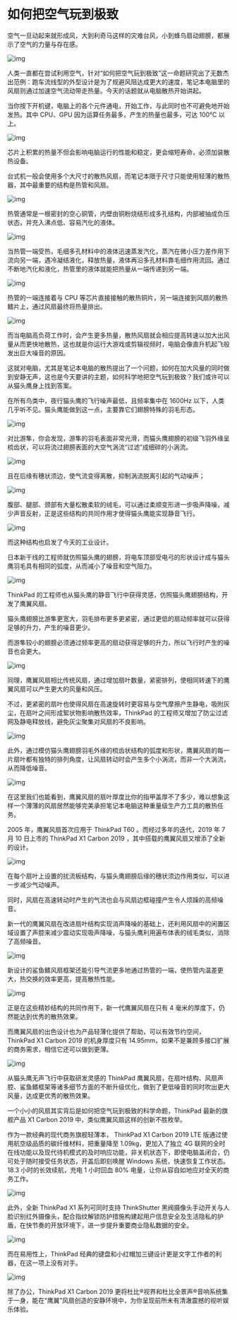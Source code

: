 # 如何把空气玩到极致

空气一旦动起来就形成风，大到利奇马这样的灾难台风，小到蜂鸟扇动翅膀，都展示了空气的力量与存在感。



![img](https://mmbiz.qpic.cn/mmbiz_png/U6yRaDu1NabORl8Orqh4K34yyxUPXS1EtLElDTXOrS6V26mtqeErgnseKNURFMbePPhaOcfvBLpKeaxEibZ20lg/640?wx_fmt=png)



人类一直都在尝试利用空气，针对“如何把空气玩到极致”这一命题研究出了无数杰出范例：跑车流线型的外型设计是为了规避风阻达成更大的速度，笔记本电脑里的风扇则通过加速空气流动带走热量。今天的话题就从电脑散热开始讲起。



当你按下开机键，电脑上的各个元件通电，开始工作，与此同时也不可避免地开始发热。其中 CPU、GPU 因为运算任务最多，产生的热量也最多，可达 100℃ 以上。



![img](https://mmbiz.qpic.cn/mmbiz_png/U6yRaDu1NabORl8Orqh4K34yyxUPXS1Er3YQjKpucrTzEWwiaFXKnzqJ40ia822TCEZLWRdib3s6UNmTicALrTkh1w/640?wx_fmt=png)



芯片上积累的热量不但会影响电脑运行的性能和稳定，更会缩短寿命，必须加装散热设备。



台式机一般会使用多个大尺寸的散热风扇，而笔记本限于尺寸只能使用轻薄的散热器，其中最重要的结构是热管和风扇。



![img](https://mmbiz.qpic.cn/mmbiz_png/U6yRaDu1NabORl8Orqh4K34yyxUPXS1EAk2n5kpLDg5BCiccibRLOqZtnPYeicsFUI3bvvx4xicu7sZbDhyhbykU3g/640?wx_fmt=png)



热管通常是一根密封的空心铜管，内壁由铜粉烧结形成多孔结构，内部被抽成负压状态，并充入沸点低、容易汽化的液体。



![img](https://mmbiz.qpic.cn/mmbiz_png/U6yRaDu1NabORl8Orqh4K34yyxUPXS1EngODewvqnGNjjUBianI9KVHicz0WianroZXulVbr7hGSCjUDF1dKlkEBQ/640?wx_fmt=png)



当热管一端受热，毛细多孔材料中的液体迅速蒸发汽化，蒸汽在微小压力差作用下流向另一端，遇冷凝结液化，释放热量，液体再沿多孔材料靠毛细作用流回。通过不断地汽化和液化，热管里的液体就能把热量从一端传递到另一端。



![img](https://mmbiz.qpic.cn/mmbiz_png/U6yRaDu1NabORl8Orqh4K34yyxUPXS1EJUbvqibib369JW3SlQl0h80gnmoZREwEpljQYbMicDJG5aKEIqKkRia8vQ/640?wx_fmt=png)



热管的一端连接着与 CPU 等芯片直接接触的散热铜片，另一端连接到风扇的散热鳍片上，通过风扇最终将热量排出。



![img](https://mmbiz.qpic.cn/mmbiz_gif/U6yRaDu1NaaebpdjAlJAzNQK13pFOJib50JpNd1Hvpib9iaAygnJic7aSe5CXROt3ibCO0HGaB9bcIlMypQCoq84pQA/640?wx_fmt=gif)





而当电脑高负荷工作时，会产生更多热量，散热风扇就会相应提高转速以加大出风量从而更快地散热，这也就是你运行大游戏或剪辑视频时，电脑会像直升机起飞般发出巨大噪音的原因。



这就对电脑，尤其是笔记本电脑的散热提出了一个问题，如何在加大风量的同时做到安静无声，这也是今天要讲的主题，如何科学地把空气玩到极致？我们或许可以从猫头鹰身上找到答案。



在所有鸟类中，夜行猫头鹰的飞行噪声最低，且频率集中在 1600Hz 以下，人类几乎听不见。猫头鹰能做到这一点，主要靠它们翅膀特殊的羽毛形态。



![img](https://mmbiz.qpic.cn/mmbiz_gif/U6yRaDu1NabORl8Orqh4K34yyxUPXS1Eia4ZrGZDR6tSSOepQnWbgENTCuIOZxK3ILAdVdcNFfZI26PTib7PNYAA/640?wx_fmt=gif)



对比游隼，你会发现，游隼的羽毛表面非常光滑，而猫头鹰翅膀的初级飞羽外缘呈梳齿状，可以将流过翅膀表面的大空气涡流“过滤”成细碎的小涡流。



![img](https://mmbiz.qpic.cn/mmbiz_gif/U6yRaDu1NaaebpdjAlJAzNQK13pFOJib5j5qZT5vU2I3HrjoOtRcVrHMONgYlAXq2cib1wtVQZTzuBQjBBe0vLwA/640?wx_fmt=gif)





且在后缘有穗状须边，使气流变得离散，抑制涡流脱离引起的气动噪声；



![img](https://mmbiz.qpic.cn/mmbiz_png/U6yRaDu1NabORl8Orqh4K34yyxUPXS1Edd4UVasreTz5bJ5pCfHjx4duIwUexbfQqE4uLpPaw63LAWO5gByp9A/640?wx_fmt=png)



腹部、腿部、颈部有大量松散柔软的绒毛，可以通过柔顺变形进一步吸声降噪，减少声音反射，正是这些结构的共同作用才使得猫头鹰能实现静音飞行。



![img](https://mmbiz.qpic.cn/mmbiz_gif/U6yRaDu1NaaebpdjAlJAzNQK13pFOJib51zEicVH7EnM10jLLSu3gzfvE6ovUiaskZL0gm2p7NlUXFnwaydFibia8mw/640?wx_fmt=gif)



而这种结构也启发了今天的工业设计。



日本新干线的工程师就仿照猫头鹰的翅膀，将电车顶部受电弓的形状设计成与猫头鹰羽毛具有相同的弧度，从而减小了噪音和空气阻力。



![img](https://mmbiz.qpic.cn/mmbiz_gif/U6yRaDu1NaaebpdjAlJAzNQK13pFOJib54lXFkaCJyzick8FvSYfIgTgy9WXplL0Q6gK3Ort7rEQvyHpbTiaU7TIw/640?wx_fmt=gif)





ThinkPad 的工程师也从猫头鹰的静音飞行中获得灵感，仿照猫头鹰翅膀结构，开发了鹰翼风扇。



猫头鹰翅膀比游隼更宽大，羽毛排布更多更紧密，通过更低的扇动频率就可以获得足够的升力，产生的噪音更少。



而游隼较小的翅膀必须通过频率更高的扇动获得足够的升力，所以飞行时产生的噪音也会更大。



![img](https://mmbiz.qpic.cn/mmbiz_png/U6yRaDu1NabORl8Orqh4K34yyxUPXS1Ee7qSGkFdLuBQKeWMuH5NgvK6J8dMgjtdeic0g2w7k9gZNZuhOJ5IicHw/640?wx_fmt=png)



同理，鹰翼风扇相比传统风扇，通过增加扇叶数量，紧密排列，使相同转速下的鹰翼风扇可以产生更大的风量和风压。



不过，更紧密的扇叶也使得风扇在高速旋转时更容易与空气摩擦产生静电，吸附灰尘，在扇叶之间形成絮状物影响散热效率，ThinkPad 的工程师又增加了防尘过滤网及静电释放线，避免灰尘聚集对风扇的不良影响。



![img](https://mmbiz.qpic.cn/mmbiz_gif/U6yRaDu1NabORl8Orqh4K34yyxUPXS1ENyxoMTlic2ic46appLlQUxF7ZUUvRqhPIsicYyDfPb0XU3CcIibR70ev4Q/640?wx_fmt=gif)



此外，通过模仿猫头鹰翅膀羽毛外缘的梳齿状结构的弧度和形状，鹰翼风扇的每一片扇叶都有独特的排列角度，让风扇转动时会产生多个小涡流，而非一个大涡流，从而降低噪音。



![img](https://mmbiz.qpic.cn/mmbiz_png/U6yRaDu1NabORl8Orqh4K34yyxUPXS1E9JkiaZgjGkSXqDbUNkWPOHjgzCZyvjWrOw7fcGaR0gibx8E8sKvRzKjQ/640?wx_fmt=png)



在这里我们也能看到，鹰翼风扇的扇叶厚度比你的指甲盖厚不了多少，难以想象这样一个薄薄的风扇居然能够完美承担笔记本电脑这种重量级生产力工具的散热任务。



2005 年，鹰翼风扇首次应用于 ThinkPad T60 。而经过多年的迭代，2019 年 7 月 10 日上市的 ThinkPad X1 Carbon 2019 ，其中搭载的鹰翼风扇又增添了全新的设计。



![img](https://mmbiz.qpic.cn/mmbiz_jpg/U6yRaDu1NaaebpdjAlJAzNQK13pFOJib5aUiaNZT53PHibmia14iabzlYn2O7BbB8uM9TMw09CFibT2ThXwlhTfC2h3A/640?wx_fmt=jpeg)



在每个扇叶上设置的扰流板结构，与猫头鹰翅膀后缘的穗状须边作用类似，可以进一步减少气动噪声。



同时，风扇在高速转动时产生的气流也会与风扇边框碰撞产生令人烦躁的高频噪音。



新一代的鹰翼风扇在改进扇叶结构实现消声降噪的基础上，还利用风扇中的闲置区域设置了声腔来减少震动实现吸声降噪，与猫头鹰利用遍布体表的绒毛类似，消除了高频噪音。



![img](https://mmbiz.qpic.cn/mmbiz_png/U6yRaDu1NabORl8Orqh4K34yyxUPXS1EAQ9GribFPoQLJ4Isgs3Cgtj8OX9ZyC1bqsp4Xrs4KdXumTK9v60pfog/640?wx_fmt=png)



新设计的鲨鱼鳍风扇框架还能引导气流更多地通过热管的一端，使热管内温差更大，热交换的效率更高，提高散热性能。



![img](https://mmbiz.qpic.cn/mmbiz_png/U6yRaDu1NabORl8Orqh4K34yyxUPXS1EFghyiaQkqU4IDLicibXhyltibXKsXicCRhZYyW8lwvTrUAAqgibGLicdVOZnA/640?wx_fmt=png)



正是在这些精妙结构的共同作用下，新一代鹰翼风扇在只有 4 毫米的厚度下，仍然能达到优秀的散热效果。



而鹰翼风扇的出色设计也为产品轻薄化提供了帮助，可以有效节约空间，ThinkPad X1 Carbon 2019 的机身厚度只有 14.95mm，如果不是兼顾多接口扩展的商务需求，相信它还可以做到更薄。



![img](https://mmbiz.qpic.cn/mmbiz_png/U6yRaDu1NabORl8Orqh4K34yyxUPXS1E42mbQgsRMbKXK0IeAdzKo0xkwibRYuVWmFhmxtGkroazbWI7ggJntVg/640?wx_fmt=png)



从猫头鹰无声飞行中获取研发灵感的 ThinkPad 鹰翼风扇，在扇叶结构、风扇声腔、鲨鱼鳍框架等诸多细节方面的不断升级优化，做到了更低噪音的同时吹出更大风量，达成更优秀的散热效果。



一个小小的风扇其实背后是如何把空气玩到极致的科学命题，ThinkPad 最新的旗舰产品 X1 Carbon 2019 中，类似鹰翼风扇这样的创新不胜枚举。



作为一款经典的现代商务旗舰轻薄本， ThinkPad X1 Carbon 2019 LTE 版通过使用航空级品质的碳纤维材料，把重量降至 1.09kg，更加入了独立 4G 联网的全时在线功能以及现代待机模式的及时响应功能，非关机状态下，即使电脑盖闭合，仍可处于随时接受任务状态，开盖后即刻唤醒 Windows 系统，快速恢复工作状态。18.3 小时的长效续航，充电 1 小时回血 80% 电量，让你从容自如地应对全天的商务工作。



![img](https://mmbiz.qpic.cn/mmbiz_jpg/U6yRaDu1NaaebpdjAlJAzNQK13pFOJib5WJDdu853WmibRZnr3IXkhxWlY0JyqneJZicSxeRC0lhnCgiafpg17qhQQ/640?wx_fmt=jpeg)



此外，全新 ThinkPad X1 系列可同时支持 ThinkShutter 黑阀摄像头手动开关与人脸识别红外摄像头，配合指纹解锁防护措施构建起用户信息安全及生活隐私的护盾，在快节奏的开放环境下，进一步提升重要商业隐私数据的安全。



![img](https://mmbiz.qpic.cn/mmbiz_png/U6yRaDu1NabORl8Orqh4K34yyxUPXS1Ec0t9Lq0GzqpZTFYP2q0qcHH66z6dcUwMLsaBGSkoI50BD9ftxGGtkQ/640?wx_fmt=png)



而在易用性上，ThinkPad 经典的键盘和小红帽加三键设计更是文字工作者的利器，在这一项上没有对手。



![img](https://mmbiz.qpic.cn/mmbiz_png/U6yRaDu1NabORl8Orqh4K34yyxUPXS1EUXC2IcJ8Vh2OVOFibSAe2KpeVibv6zN77TV0K9RPEsqKv1kbDp28QlPQ/640?wx_fmt=png)



除了办公，ThinkPad X1 Carbon 2019 更将杜比®视界和杜比全景声®音响系统集于一身，能在“鹰翼”风扇创造的安静环境中，为你呈现前所未有清澈震撼的视听娱乐体验。